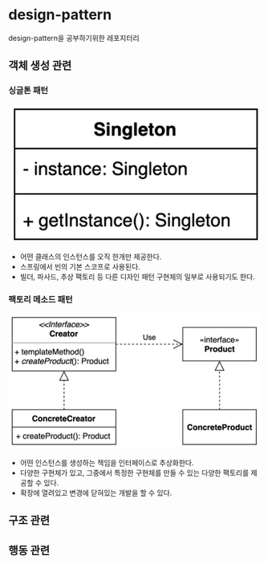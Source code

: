 # design-pattern
design-pattern을 공부하기위한 레포지터리

## 객체 생성 관련
### 싱글톤 패턴
![singleton](./img/singleton.png)
- 어떤 클래스의 인스턴스를 오직 한개만 제공한다.
- 스프링에서 빈의 기본 스코프로 사용된다.
- 빌더, 파사드, 추상 팩토리 등 다른 디자인 패턴 구현체의 일부로 사용되기도 한다. 

### 팩토리 메소드 패턴
![abstract_factory](./img/factory_method.png)
- 어떤 인스턴스를 생성하는 책임을 인터페이스로 추상화한다.
- 다양한 구현체가 있고, 그중에서 특정한 구현체를 만들 수 있는 다양한 팩토리를 제공할 수 있다.
- 확장에 열려있고 변경에 닫혀있는 개발을 할 수 있다.

## 구조 관련

## 행동 관련


